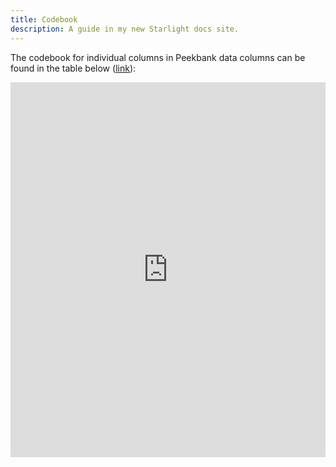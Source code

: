 ```yaml
---
title: Codebook
description: A guide in my new Starlight docs site.
---
```


The codebook for individual columns in Peekbank data columns can be found in the table below (<a href="https://docs.google.com/spreadsheets/d/e/2PACX-1vR4AiOkIzIMbb2C9ksCpu6aWqYaIEiA72voek4y_05y9eY9J6XS5tLhnHZ5xnDk9LxKihicd0gN9BZY/pubhtml" target="_blank">link</a>):


<iframe src="
https://docs.google.com/spreadsheets/d/e/2PACX-1vR4AiOkIzIMbb2C9ksCpu6aWqYaIEiA72voek4y_05y9eY9J6XS5tLhnHZ5xnDk9LxKihicd0gN9BZY/pubhtml?widget=false&amp;headers=false&chrome=false" style="height: 600px; width: 100%; border: none; position:relative"></iframe> 
